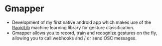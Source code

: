 # Gmapper

- Development of my first native android app which makes use of the [RapidLib](http://gitlab.doc.gold.ac.uk/rapid-mix/RapidLib) machine learning library for gesture classification.
- Gmapper allows you to record, train and recognize gestures on the fly, allowing you to call webhooks and / or send OSC messages.
